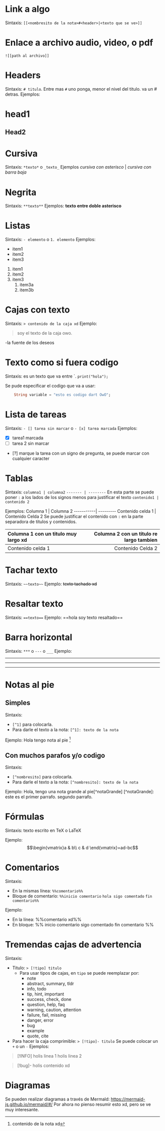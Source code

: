 # Link a algo
Sintaxis: `[[<nombresito de la nota>#<header>|<texto que se ve>]]`

# Enlace a archivo audio, video, o pdf
`![[path al archivo]]`

# Headers
Sintaxis: `# titulo`. Entre mas `#` uno ponga, menor el nivel del titulo.
va un # detras.
Ejemplos:
# head1
## Head2

# Cursiva
Sintaxis: `*texto*` o `_texto_`
Ejemplos
*cursiva con asterisco* | _cursiva con barra baja_

# Negrita
Sintaxis: `**texto**`
Ejemplos:
**texto entre doble asterisco**

# Listas
Sintaxis: `- elemento` o `1. elemento`
Ejemplos:
- item1
- item2
- item3
1. item1
2. item2
3. item3
	1. item3a
	2. item3b

# Cajas con texto
Sintaxis:  `> contenido de la caja xd`
Ejemplo:
>soy el texto de la caja owo.

\-la fuente de los deseos

# Texto como si fuera codigo
Sintaxis: es un texto que va entre \`.
`print("hola");`

Se pude especificar el codigo que va a usar:

```dart
	String variable = "esto es codigo dart OwO";
```

# Lista de tareas
Sintaxis: `- [] tarea sin marcar` o `- [x] tarea marcada`
Ejemplos:
- [x] tarea1 marcada
- [ ] tarea 2 sin marcar
- [?] marque la tarea con un signo de pregunta, se puede marcar con cualquier caracter

# Tablas
Sintaxis:
`columna1 | columna2`
`------- | --------` En esta parte se puede poner `:` a los lados de los signos menos para justificar el texto
`contenido1 | contenido 2`

Ejemplos:
Columna 1 | Columna 2
-----------| ---------
Contenido celda 1 | Contenido Celda 2
Se puede justificar el contenido con `:` en la parte separadora de titulos y contenidos.

Columna 1 con un titulo muy largo xd | Columna 2 con un titulo re largo tambien
:-----------| ---------:
Contenido celda 1 | Contenido Celda 2

# Tachar texto
Sintaxis: `~~texto~~`
Ejemplo:
~~texto tachado xd~~

# Resaltar texto
Sintaxis: `==texto==`
Ejemplo: ==hola soy texto resaltado==

# Barra horizontal
Sintaxis: `***` o `---` o `___`
Ejemplo:
***
---
___
# Notas al pie
## Simples
Sintaxis:
- `[^1]` para colocarla.
- Para darle el texto a la nota: `[^1]: texto de la nota`

Ejemplo:
Hola tengo nota al pie [^1]

[^1]: contenido de la nota xd

## Con muchos parafos y/o codigo
Sintaxis:
- `[^nombresito]` para colocarla.
- Para darle el texto a la nota: `[^nombresito]: texto de la nota`

Ejemplo:
Hola, tengo una nota grande al pie[^notaGrande]
	[^notaGrande]: este es el primer parrafo. 
	segundo parrafo.

# Fórmulas
Sintaxis: texto escrito en TeX o LaTeX

Ejemplo:
$$\begin{vmatrix}a & b\\ c & d \end{vmatrix}=ad-bc$$
# Comentarios
Sintaxis:
- En la mismas línea: `%%comentario%%`
- Bloque de comentario:
`%%inicio comentario`
`hola sigo comentado`
`fin comentario%%`

Ejemplo:
- En la línea: %%comentario xd%%
- En bloque:
%% inicio comentario
sigo comentado
fin comentario %%

# Tremendas cajas de advertencia
Sintaxis: 
- Titulo: `> [!tipo] titulo`
	- Para usar tipos de cajas, en `tipo` se puede reemplazar por:
		- note
		- abstract, summary, tldr 
		- info, todo
		- tip, hint, important
		- success, check, done
		- question, help, faq
		- warning, caution, attention
		- failure, fail, missing
		- danger, error
		- bug
		- example
		- quote, cite
- Para hacer la caja comprimible: `> [!tipo]- titulo` Se puede colocar un `+` o un `-`
Ejemplos:
> [!INFO]
> holis linea 1
> holis linea 2

> [!bug]- holis
> contenido xd

# Diagramas
Se pueden realizar diagramas a través de Mermald:
https://mermaid-js.github.io/mermaid/#/
Por ahora no pienso resumir esto xd, pero se ve muy interesante.

